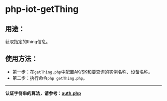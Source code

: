# php-iot-getThing

## 用途：

获取指定的thing信息。

## 使用方法：

* 第一步：在`getThing.php`中配置AK/SK和要查询的实例名称、设备名称。
* 第二步：执行命令`php getThing.php`。

---

**认证字符串的算法，请参考：[auth.php](../../authorization/auth.php)**